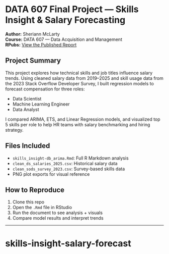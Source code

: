 # DATA 607 Final Project — Skills Insight & Salary Forecasting

**Author:** Sheriann McLarty  
**Course:** DATA 607 — Data Acquisition and Management  
**RPubs:** [View the Published Report](http://rpubs.com/SheriannMc/1311651)

## Project Summary

This project explores how technical skills and job titles influence salary trends. Using cleaned salary data from 2019–2025 and skill usage data from the 2023 Stack Overflow Developer Survey, I built regression models to forecast compensation for three roles:

- Data Scientist  
- Machine Learning Engineer  
- Data Analyst

I compared ARIMA, ETS, and Linear Regression models, and visualized top 5 skills per role to help HR teams with salary benchmarking and hiring strategy.

## Files Included

- `skills_insight-db_arima.Rmd`: Full R Markdown analysis
- `clean_ds_salaries_2025.csv`: Historical salary data
- `clean_sods_survey_2023.csv`: Survey-based skills data
- PNG plot exports for visual reference

## How to Reproduce

1. Clone this repo  
2. Open the `.Rmd` file in RStudio  
3. Run the document to see analysis + visuals  
4. Compare model results and interpret trends

---



# skills-insight-salary-forecast
